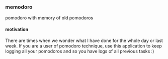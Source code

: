 ### memodoro

pomodoro with memory of old pomodoros

#### motivation

There are times when we wonder what I have done for the whole day or last week. If you are a user of pomodoro technique, use this application to keep logging all your pomodoros and so you have logs of all previous tasks :)
